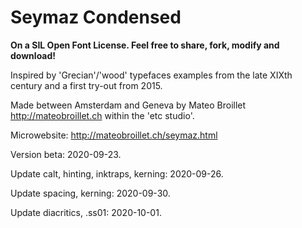 # Seymaz Condensed

<b>On a SIL Open Font License. Feel free to share, fork, modify and download!</b>

Inspired by 'Grecian'/'wood' typefaces examples from the late XIXth century and a first try-out from 2015. 

Made between Amsterdam and Geneva by Mateo Broillet http://mateobroillet.ch within the 'etc studio'. 

Microwebsite: http://mateobroillet.ch/seymaz.html

Version beta: 2020-09-23. 

Update calt, hinting, inktraps, kerning: 2020-09-26.

Update spacing, kerning: 2020-09-30.

Update diacritics, .ss01: 2020-10-01.
